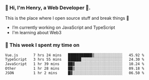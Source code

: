 <!-- [![Click to enter my website](https://github.com/zh30/zh30/assets/7930156/bb82b0df-3fb8-4136-8522-734cd2b27f6a)](https://blog.zhanghe.dev) -->

### 👋 Hi, I'm Henry, a Web Developer 🚀.

This is the place where I open source stuff and break things :rofl:

- I’m currently working on JavaScript and TypeScript
- I'm learning about Web3 

### 💪 This week I spent my time on

<!--START_SECTION:waka-->

```txt
Vue.js       7 hrs 24 mins   ███████████▒░░░░░░░░░░░░░   45.92 %
TypeScript   3 hrs 55 mins   ██████░░░░░░░░░░░░░░░░░░░   24.30 %
JavaScript   1 hr 39 mins    ██▓░░░░░░░░░░░░░░░░░░░░░░   10.24 %
Other        1 hr 28 mins    ██▒░░░░░░░░░░░░░░░░░░░░░░   09.18 %
JSON         1 hr 2 mins     █▓░░░░░░░░░░░░░░░░░░░░░░░   06.50 %
```

<!--END_SECTION:waka-->
